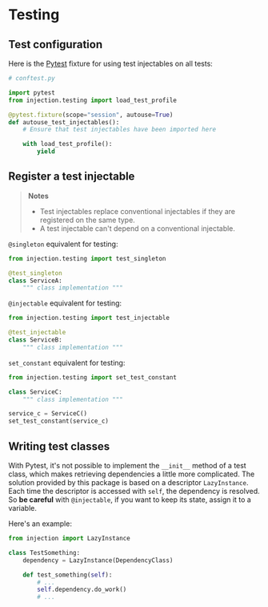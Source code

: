# Testing

## Test configuration

Here is the [Pytest](https://github.com/pytest-dev/pytest) fixture for using test injectables on all tests:

```python
# conftest.py

import pytest
from injection.testing import load_test_profile

@pytest.fixture(scope="session", autouse=True)
def autouse_test_injectables():
    # Ensure that test injectables have been imported here

    with load_test_profile():
        yield
```

## Register a test injectable

> **Notes**
> * Test injectables replace conventional injectables if they are registered on the same type.
> * A test injectable can't depend on a conventional injectable.

`@singleton` equivalent for testing:


```python
from injection.testing import test_singleton

@test_singleton
class ServiceA:
    """ class implementation """
```

`@injectable` equivalent for testing:


```python
from injection.testing import test_injectable

@test_injectable
class ServiceB:
    """ class implementation """
```

`set_constant` equivalent for testing:

```python
from injection.testing import set_test_constant

class ServiceC:
    """ class implementation """

service_c = ServiceC()
set_test_constant(service_c)
```

## Writing test classes

With Pytest, it's not possible to implement the `__init__` method of a test class, which makes retrieving dependencies 
a little more complicated.
The solution provided by this package is based on a descriptor `LazyInstance`.
Each time the descriptor is accessed with `self`, the dependency is resolved. So **be careful** with `@injectable`, if you 
want to keep its state, assign it to a variable.

Here's an example:

```python
from injection import LazyInstance

class TestSomething:
    dependency = LazyInstance(DependencyClass)

    def test_something(self):
        # ...
        self.dependency.do_work()
        # ...
```